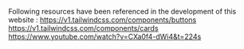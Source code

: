 Following resources have been referenced in the development of this website :
https://v1.tailwindcss.com/components/buttons
https://v1.tailwindcss.com/components/cards
https://www.youtube.com/watch?v=CXa0f4-dWi4&t=224s
